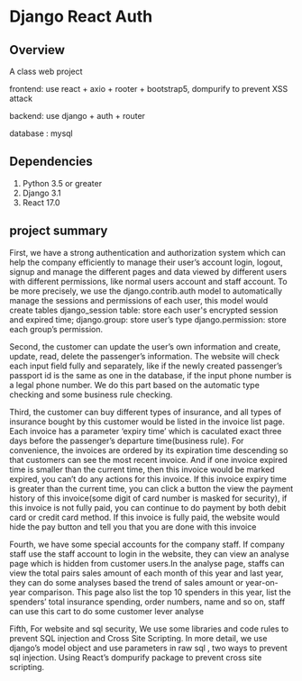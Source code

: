 # Django React Auth

## Overview

A class web project

frontend: use react + axio + rooter + bootstrap5, dompurify to prevent XSS attack

backend: use django + auth + router

database : mysql

## Dependencies

1. Python 3.5 or greater
2. Django 3.1
3. React 17.0

## project summary

First, we have a strong authentication and authorization system which can help the company efficiently to manage their user’s account login, logout, signup and manage the different pages and data viewed by different users with different permissions, like normal users account and staff account. To be more precisely, we use the django.contrib.auth model to automatically manage the sessions and permissions of each user, this model would create tables django_session table: store each user's encrypted session and expired time; django.group: store user’s type django.permission: store each group’s permission.

Second, the customer can update the user’s own information and create, update, read, delete the passenger’s information. The website will check each input field fully and separately, like if the newly created passenger’s passport id is the same as one in the database, if the input phone number is a legal phone number. We do this part based on the automatic type checking and some business rule checking.

Third, the customer can buy different types of insurance, and all types of insurance bought by this customer would be listed in the invoice list page. Each invoice has a parameter ‘expiry time’ which is caculated exact three days before the passenger’s departure time(business rule). For convenience, the invoices are ordered by its expiration time descending so that customers can see the most recent invoice. And if one invoice expired time is smaller than the current time, then this invoice would be marked expired, you can’t do any actions for this invoice. If this invoice expiry time is greater than the current time, you can click a button the view the payment history of this invoice(some digit of card number is masked for security), if this invoice is not fully paid, you can continue to do payment by both debit card or credit card method. If this invoice is fully paid, the website would hide the pay button and tell you that you are done with this invoice

Fourth, we have some special accounts for the company staff. If company staff use the staff account to login in the website, they can view an analyse page which is hidden from customer users.In the analyse page, staffs can view the total pairs sales amount of each month of this year and last year, they can do some analyses based the trend of sales amount or year-on-year comparison. This page also list the top 10 spenders in this year, list the spenders’ total insurance spending, order numbers, name and so on, staff can use this cart to do some customer lever analyse

Fifth, For website and sql security, We use some libraries and code rules to prevent SQL injection and Cross Site Scripting. In more detail, we use django’s model object and use parameters in raw sql , two ways to prevent sql injection. Using React’s dompurify package to prevent cross site scripting.
